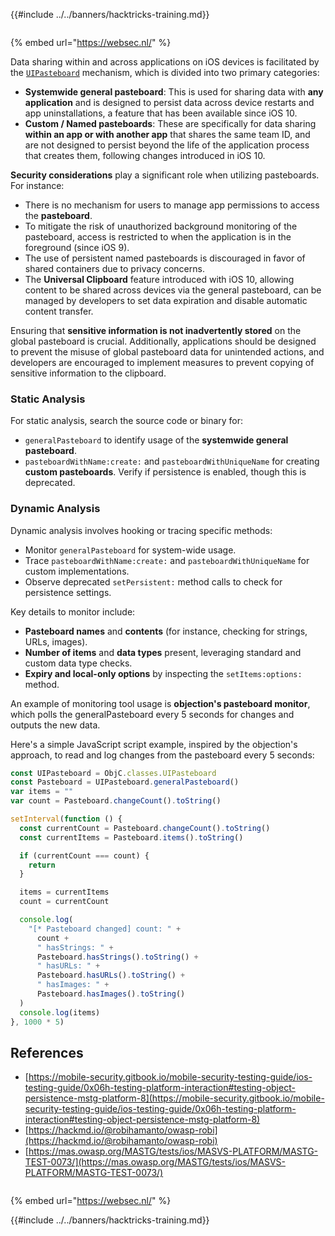 {{#include ../../banners/hacktricks-training.md}}

<figure><img src="https://pentest.eu/RENDER_WebSec_10fps_21sec_9MB_29042024.gif" alt=""><figcaption></figcaption></figure>

{% embed url="https://websec.nl/" %}

Data sharing within and across applications on iOS devices is facilitated by the [`UIPasteboard`](https://developer.apple.com/documentation/uikit/uipasteboard) mechanism, which is divided into two primary categories:

- **Systemwide general pasteboard**: This is used for sharing data with **any application** and is designed to persist data across device restarts and app uninstallations, a feature that has been available since iOS 10.
- **Custom / Named pasteboards**: These are specifically for data sharing **within an app or with another app** that shares the same team ID, and are not designed to persist beyond the life of the application process that creates them, following changes introduced in iOS 10.

**Security considerations** play a significant role when utilizing pasteboards. For instance:

- There is no mechanism for users to manage app permissions to access the **pasteboard**.
- To mitigate the risk of unauthorized background monitoring of the pasteboard, access is restricted to when the application is in the foreground (since iOS 9).
- The use of persistent named pasteboards is discouraged in favor of shared containers due to privacy concerns.
- The **Universal Clipboard** feature introduced with iOS 10, allowing content to be shared across devices via the general pasteboard, can be managed by developers to set data expiration and disable automatic content transfer.

Ensuring that **sensitive information is not inadvertently stored** on the global pasteboard is crucial. Additionally, applications should be designed to prevent the misuse of global pasteboard data for unintended actions, and developers are encouraged to implement measures to prevent copying of sensitive information to the clipboard.

### Static Analysis

For static analysis, search the source code or binary for:

- `generalPasteboard` to identify usage of the **systemwide general pasteboard**.
- `pasteboardWithName:create:` and `pasteboardWithUniqueName` for creating **custom pasteboards**. Verify if persistence is enabled, though this is deprecated.

### Dynamic Analysis

Dynamic analysis involves hooking or tracing specific methods:

- Monitor `generalPasteboard` for system-wide usage.
- Trace `pasteboardWithName:create:` and `pasteboardWithUniqueName` for custom implementations.
- Observe deprecated `setPersistent:` method calls to check for persistence settings.

Key details to monitor include:

- **Pasteboard names** and **contents** (for instance, checking for strings, URLs, images).
- **Number of items** and **data types** present, leveraging standard and custom data type checks.
- **Expiry and local-only options** by inspecting the `setItems:options:` method.

An example of monitoring tool usage is **objection's pasteboard monitor**, which polls the generalPasteboard every 5 seconds for changes and outputs the new data.

Here's a simple JavaScript script example, inspired by the objection's approach, to read and log changes from the pasteboard every 5 seconds:

```javascript
const UIPasteboard = ObjC.classes.UIPasteboard
const Pasteboard = UIPasteboard.generalPasteboard()
var items = ""
var count = Pasteboard.changeCount().toString()

setInterval(function () {
  const currentCount = Pasteboard.changeCount().toString()
  const currentItems = Pasteboard.items().toString()

  if (currentCount === count) {
    return
  }

  items = currentItems
  count = currentCount

  console.log(
    "[* Pasteboard changed] count: " +
      count +
      " hasStrings: " +
      Pasteboard.hasStrings().toString() +
      " hasURLs: " +
      Pasteboard.hasURLs().toString() +
      " hasImages: " +
      Pasteboard.hasImages().toString()
  )
  console.log(items)
}, 1000 * 5)
```

## References

- [https://mobile-security.gitbook.io/mobile-security-testing-guide/ios-testing-guide/0x06h-testing-platform-interaction#testing-object-persistence-mstg-platform-8](https://mobile-security.gitbook.io/mobile-security-testing-guide/ios-testing-guide/0x06h-testing-platform-interaction#testing-object-persistence-mstg-platform-8)
- [https://hackmd.io/@robihamanto/owasp-robi](https://hackmd.io/@robihamanto/owasp-robi)
- [https://mas.owasp.org/MASTG/tests/ios/MASVS-PLATFORM/MASTG-TEST-0073/](https://mas.owasp.org/MASTG/tests/ios/MASVS-PLATFORM/MASTG-TEST-0073/)

<figure><img src="https://pentest.eu/RENDER_WebSec_10fps_21sec_9MB_29042024.gif" alt=""><figcaption></figcaption></figure>

{% embed url="https://websec.nl/" %}

{{#include ../../banners/hacktricks-training.md}}
